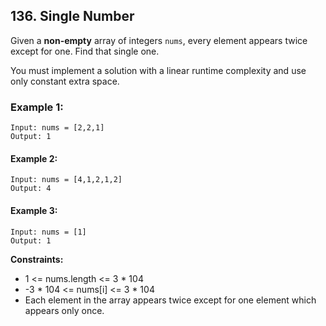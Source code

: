 ## 136. Single Number

Given a **non-empty** array of integers `nums`, every element appears twice except for one. Find that single one.

You must implement a solution with a linear runtime complexity and use only constant extra space.

 

### Example 1:
```
Input: nums = [2,2,1]
Output: 1
```
#### Example 2:
```
Input: nums = [4,1,2,1,2]
Output: 4
```
#### Example 3:

```
Input: nums = [1]
Output: 1
```

**Constraints:**

* 1 <= nums.length <= 3 * 104
* -3 * 104 <= nums[i] <= 3 * 104
* Each element in the array appears twice except for one element which appears only once.